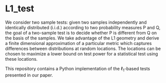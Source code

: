 # L1_test

We consider two sample tests: given two samples independently and identically distributed (i.i.d.) according to two probability measures P and Q, the goal of a two-sample test is to decide whether P is different from Q on the basis of the samples. We take advantage of the L1 geometry and derive a finite
dimensional approximation of a particular metric which captures differences between distributions at random locations. The locations can be chosen to maximize a lower bound on test power for a statistical test using these locations.

This repository contains a Python implementation of the $\ell_1$-based tests presented in our paper.


